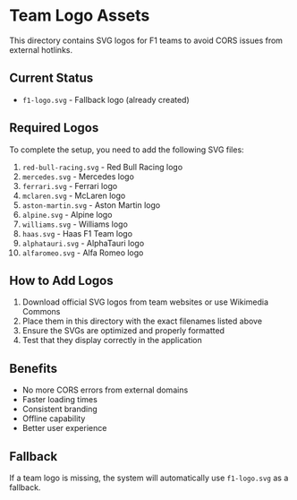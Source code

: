 # Team Logo Assets

This directory contains SVG logos for F1 teams to avoid CORS issues from external hotlinks.

## Current Status

- `f1-logo.svg` - Fallback logo (already created)

## Required Logos

To complete the setup, you need to add the following SVG files:

1. `red-bull-racing.svg` - Red Bull Racing logo
2. `mercedes.svg` - Mercedes logo
3. `ferrari.svg` - Ferrari logo
4. `mclaren.svg` - McLaren logo
5. `aston-martin.svg` - Aston Martin logo
6. `alpine.svg` - Alpine logo
7. `williams.svg` - Williams logo
8. `haas.svg` - Haas F1 Team logo
9. `alphatauri.svg` - AlphaTauri logo
10. `alfaromeo.svg` - Alfa Romeo logo

## How to Add Logos

1. Download official SVG logos from team websites or use Wikimedia Commons
2. Place them in this directory with the exact filenames listed above
3. Ensure the SVGs are optimized and properly formatted
4. Test that they display correctly in the application

## Benefits

- No more CORS errors from external domains
- Faster loading times
- Consistent branding
- Offline capability
- Better user experience

## Fallback

If a team logo is missing, the system will automatically use `f1-logo.svg` as a fallback.

